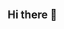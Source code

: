 ## Hi there 👋

<!--
**fw-gh/fw-gh** is a ✨ _special_ ✨ repository because its `README.md` (this file) appears on your GitHub profile.

Here are some ideas to get you started:

- 🔭 I’m currently working on different python projects.
- 🌱 I’m currently learning python and git.
- 👯 I’m looking to collaborate on digital twins.
- 🤔 I’m looking for help with python and git.
- 💬 Ask me about cabinet making.
- 📫 How to reach me: - 
- 😄 Pronouns: He/him/his
- ⚡ Fun fact: Octopus' arms have a mind of their own.
-->
